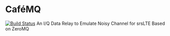 # CaféMQ
[![Build Status](https://travis-ci.com/ifTNT/cafemq.svg?token=LxKCBVXqDBaiHcSwp4Uc&branch=master)](https://travis-ci.com/ifTNT/cafemq)
An I/Q Data Relay to Emulate Noisy Channel for srsLTE Based on ZeroMQ

